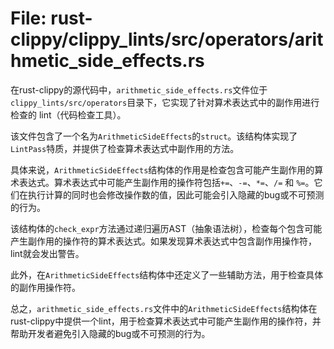 # File: rust-clippy/clippy_lints/src/operators/arithmetic_side_effects.rs

在rust-clippy的源代码中，`arithmetic_side_effects.rs`文件位于`clippy_lints/src/operators`目录下，它实现了针对算术表达式中的副作用进行检查的 lint（代码检查工具）。

该文件包含了一个名为`ArithmeticSideEffects`的`struct`。该结构体实现了`LintPass`特质，并提供了检查算术表达式中副作用的方法。

具体来说，`ArithmeticSideEffects`结构体的作用是检查包含可能产生副作用的算术表达式。算术表达式中可能产生副作用的操作符包括`+=`、`-=`、`*=`、`/=` 和 `%=`。它们在执行计算的同时也会修改操作数的值，因此可能会引入隐藏的bug或不可预测的行为。

该结构体的`check_expr`方法通过递归遍历AST（抽象语法树），检查每个包含可能产生副作用的操作符的算术表达式。如果发现算术表达式中包含副作用操作符，lint就会发出警告。

此外，在`ArithmeticSideEffects`结构体中还定义了一些辅助方法，用于检查具体的副作用操作符。

总之，`arithmetic_side_effects.rs`文件中的`ArithmeticSideEffects`结构体在rust-clippy中提供一个lint，用于检查算术表达式中可能产生副作用的操作符，并帮助开发者避免引入隐藏的bug或不可预测的行为。


